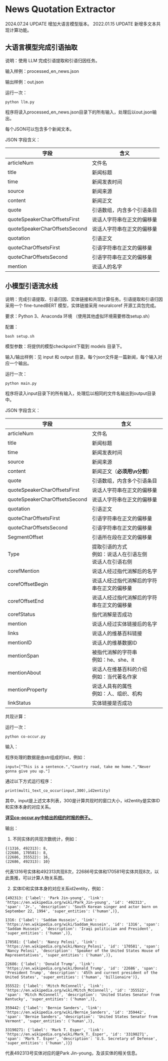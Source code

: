 # News Quotation Extractor
2024.07.24 UPDATE 增加大语言模型版本。
2022.01.15 UPDATE 新增多文本共现计算功能。



## 大语言模型完成引语抽取
说明：使用 LLM 完成引语提取和引语归因任务。

输入样例：processed_en_news.json

输出样例：out.json


运行一次：

```
python llm.py
```

程序将读入processed_en_news.json目录下的所有输入，处理后以out.json输出。

每个JSON可以包含多个新闻文本。


JSON 字段含义：

| 字段  |   含义  |
| ---- | ---- |
|   articleNum   |  文件名    |
|   title   |  新闻标题    |
|   time   |  新闻发表时间    |
|   source   |  新闻来源    |
|   content   |  新闻正文   |
|   quote   |  引语数组，内含多个引语条目    |
|   quoteSpeakerCharOffsetsFirst   | 说话人字符串在正文的偏移量     |
|   quoteSpeakerCharOffsetsSecond   | 说话人字符串在正文的偏移量      |
|   quotation   | 引语正文     |
|   quoteCharOffsetsFirst   | 引语字符串在正文的偏移量     |
|   quoteCharOffsetsSecond   | 引语字符串在正文的偏移量     |
|   mention   | 说话人的名字     |



## 小模型引语流水线

说明：完成引语提取、引语归因、实体链接和共现计算任务。引语提取和引语归因采用一个 fine-tunedBERT 模型，实体链接采用 neuralcoref 开源工具包完成。

要求：Python 3、Anaconda 环境
（使用其他虚拟环境需要修改setup.sh）

配置：
```
bash setup.sh
```

模型参数：将提供的模型checkpoint下载到 models 目录下。

输入/输出样例：见 input 和 output 目录。每个json文件是一篇新闻，每个输入对应一个输出。

运行一次：

```
python main.py
```
程序将读入input目录下的所有输入，处理后以相同的文件名输出到output目录中。


JSON 字段含义：

| 字段  |   含义  |
| ---- | ---- |
|   articleNum   |  文件名    |
|   title   |  新闻标题    |
|   time   |  新闻发表时间    |
|   source   |  新闻来源    |
|   content   |  新闻正文（**必须用\n分割**）    |
|   quote   |  引语数组，内含多个引语条目    |
|   quoteSpeakerCharOffsetsFirst   | 说话人字符串在正文的偏移量     |
|   quoteSpeakerCharOffsetsSecond   | 说话人字符串在正文的偏移量      |
|   quotation   | 引语正文     |
|   quoteCharOffsetsFirst   | 引语字符串在正文的偏移量     |
|   quoteCharOffsetsSecond   | 引语字符串在正文的偏移量     |
|   SegmentOffset   | 引语所在段在正文的偏移量     |
|   Type   | 提取引语的方式</br>例如：说话人在引语左侧</br>说话人在引语右侧     |
|   corefMention   | 说话人经过指代消解后的名字     |
|   corefOffsetBegin   | 说话人经过指代消解后的字符串在正文的偏移量     |
|   corefOffsetEnd   | 说话人经过指代消解后的字符串在正文的偏移量     |
|   corefStatus   | 指代消解是否成功     |
|   mention   | 说话人经过实体链接后的名字     |
|   links   | 说话人的维基百科链接     |
|   mentionID   | 说话人的维基数据ID     |
|   mentionSpan   | 被指代消解的字符串</br>例如：he、she、it     |
|   mentionAbout   | 说话人在维基百科的介绍</br>例如：当代著名作家     |
|   mentionProperty   | 说话人具有的属性</br>例如：人、组织、机构     |
|   linkStatus   | 实体链接是否成功     |

共现计算：

运行一次：

```
python co-occur.py
```



输入：

程序处理的数据是由str组成的list，例如：

```
input=["This is a sentence.","Country road, take me home.","Never gonna give you up."]
```

通过以下方式运行程序：

```
print(multi_text_co_occur(input,300),id2entity)
```

其中，input是上述文本列表，300是计算共现时的窗口大小，id2entity是实体ID和实体本身的对应关系。

<u>**详见co-occur.py中给出的纽约时报的例子。**</u>



输出：

1. 不同实体的共现次数统计，例如：

```
{(1316, 492313): 8, 
(22686, 170581): 8, 
(22686, 355522): 16, 
(22686, 492313): 10}
```

代表1316号实体和492313共现8次，22686号实体和170581号实体共现8次，以此类推，可以计算人物关系图。

2. 实体ID和实体本身的对应关系id2entity，例如：

```
{492313: {'label': 'Park Jin-young', 'link': 'https://en.wikipedia.org/wiki/Park_Jin-young', 'id': '492313', 'span': 'Jr.', 'description': 'South Korean singer and actor born on September 22, 1994', 'super_entities': ('human',)},

1316: {'label': 'Saddam Hussein', 'link': 'https://en.wikipedia.org/wiki/Saddam_Hussein', 'id': '1316', 'span': 'Saddam Hussein', 'description': 'Iraqi politician and President', 'super_entities': ('human',)}, 

170581: {'label': 'Nancy Pelosi', 'link': 'https://en.wikipedia.org/wiki/Nancy_Pelosi', 'id': '170581', 'span': 'Nancy Pelosi', 'description': 'Speaker of the United States House of Representatives', 'super_entities': ('human',)}, 

22686: {'label': 'Donald Trump', 'link': 'https://en.wikipedia.org/wiki/Donald_Trump', 'id': '22686', 'span': 'President Trump', 'description': '45th and current president of the United States', 'super_entities': ('human', 'billionaire')}, 

355522: {'label': 'Mitch McConnell', 'link': 'https://en.wikipedia.org/wiki/Mitch_McConnell', 'id': '355522', 'span': 'Mitch McConnell', 'description': 'United States Senator from Kentucky', 'super_entities': ('human',)}, 

359442: {'label': 'Bernie Sanders', 'link': 'https://en.wikipedia.org/wiki/Bernie_Sanders', 'id': '359442', 'span': 'Bernie Sanders', 'description': 'United States Senator from Vermont', 'super_entities': ('human',)}, 

33190271: {'label': 'Mark T. Esper', 'link': 'https://en.wikipedia.org/wiki/Mark_T._Esper', 'id': '33190271', 'span': 'Mark T. Esper', 'description': 'U.S. Secretary of Defense', 'super_entities': ('human',)}}
```

代表492313号实体对应的是Park Jin-young，及该实体的相关信息。
